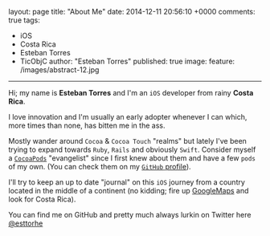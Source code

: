 layout: page
title: "About Me"
date: 2014-12-11 20:56:10 +0000
comments: true
tags:
- iOS
- Costa Rica
- Esteban Torres
- TicObjC
author: "Esteban Torres"
published: true
image:
    feature: /images/abstract-12.jpg
---
Hi; my name is **Esteban Torres** and I'm an `iOS` developer from rainy **Costa Rica**.

I love innovation and I'm usually an early adopter whenever I can which, more times than none, has bitten me in the ass.
<!-- more -->
Mostly wander around `Cocoa` & `Cocoa Touch` "realms" but lately I've been trying to expand towards `Ruby`, `Rails` and obviously `Swift`.
Consider myself a [`CocoaPods`](http://cocoapods.org) "evangelist" since I first knew about them and have a few `pods` of my own. (You can check them on my [`GitHub` profile](https://github.com/esttorhe)).

I'll try to keep an up to date "journal" on this `iOS` journey from a country located in the middle of a continent (no kidding; fire up [GoogleMaps](http://maps.google.com/) and look for Costa Rica).

You can find me on GitHub and pretty much always lurkin on Twitter here [@esttorhe](https://twitter.com/esttorhe)
